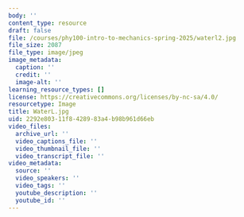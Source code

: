 ```yaml
---
body: ''
content_type: resource
draft: false
file: /courses/phy100-intro-to-mechanics-spring-2025/waterl2.jpg
file_size: 2087
file_type: image/jpeg
image_metadata:
  caption: ''
  credit: ''
  image-alt: ''
learning_resource_types: []
license: https://creativecommons.org/licenses/by-nc-sa/4.0/
resourcetype: Image
title: WaterL.jpg
uid: 2292e803-11f8-4289-83a4-b98b961d66eb
video_files:
  archive_url: ''
  video_captions_file: ''
  video_thumbnail_file: ''
  video_transcript_file: ''
video_metadata:
  source: ''
  video_speakers: ''
  video_tags: ''
  youtube_description: ''
  youtube_id: ''
---
```

